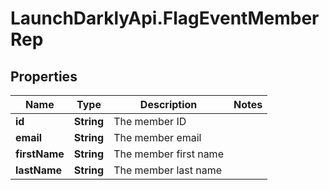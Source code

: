# LaunchDarklyApi.FlagEventMemberRep

## Properties

Name | Type | Description | Notes
------------ | ------------- | ------------- | -------------
**id** | **String** | The member ID | 
**email** | **String** | The member email | 
**firstName** | **String** | The member first name | 
**lastName** | **String** | The member last name | 


